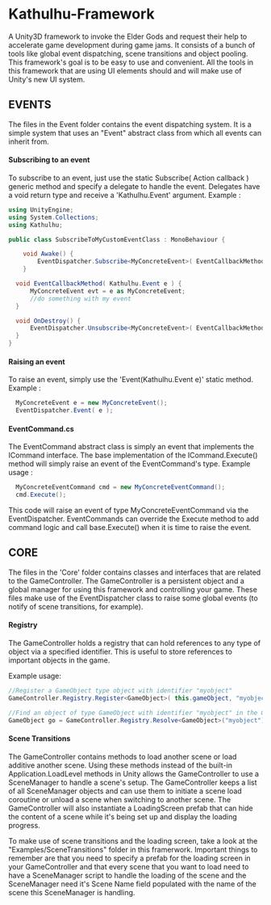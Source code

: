 Kathulhu-Framework
==================

A Unity3D framework to invoke the Elder Gods and request their help to accelerate game development during game jams. It consists of a bunch of tools like global event dispatching, scene transitions and object pooling. This framework's goal is to be easy to use and convenient. All the tools in this framework that are using UI elements should and will make use of Unity's new UI system.

## EVENTS

The files in the Event folder contains the event dispatching system. It is a simple system that uses an "Event" abstract class from which all events can inherit from.

#### Subscribing to an event

To subscribe to an event, just use the static Subscribe<T>( Action<Event> callback ) generic method and specify a delegate to handle the event. Delegates have a void return type and receive a 'Kathulhu.Event' argument. Example :

```c#
using UnityEngine;
using System.Collections;
using Kathulhu;

public class SubscribeToMyCustomEventClass : MonoBehaviour {

	void Awake() {
        EventDispatcher.Subscribe<MyConcreteEvent>( EventCallbackMethod );
	}

  void EventCallbackMethod( Kathulhu.Event e ) {
      MyConcreteEvent evt = e as MyConcreteEvent;
      //do something with my event
  }

  void OnDestroy() {
      EventDispatcher.Unsubscribe<MyConcreteEvent>( EventCallbackMethod );
  }
}
```

#### Raising an event

To raise an event, simply use the 'Event(Kathulhu.Event e)' static method. Example :

```c#
  MyConcreteEvent e = new MyConcreteEvent();
  EventDispatcher.Event( e );
```

#### EventCommand.cs

The EventCommand abstract class is simply an event that implements the ICommand interface. The base implementation of the ICommand.Execute() method will simply raise an event of the EventCommand's type. Example usage :

```c#
  MyConcreteEventCommand cmd = new MyConcreteEventCommand();
  cmd.Execute();
```

This code will raise an event of type MyConcreteEventCommand via the EventDispatcher. EventCommands can override the Execute method to add command logic and call base.Execute() when it is time to raise the event.  

## CORE

The files in the 'Core' folder contains classes and interfaces that are related to the GameController. The GameController is a persistent object and a global manager for using this framework and controlling your game. These files make use of the EventDispatcher class to raise some global events (to notify of scene transitions, for example).

#### Registry

The GameController holds a registry that can hold references to any type of object via a specified identifier. This is useful to store references to important objects in the game.

Example usage:
```c#
//Register a GameObject type object with identifier "myobject"
GameController.Registry.Register<GameObject>( this.gameObject, "myobject");

//Find an object of type GameObject with identifier "myobject" in the GameController registry
GameObject go = GameController.Registry.Resolve<GameObject>("myobject");
```

#### Scene Transitions

The GameController contains methods to load another scene or load additive another scene. Using these methods instead of the built-in Application.LoadLevel methods in Unity allows the GameController to use a SceneManager to handle a scene's setup. The GameController keeps a list of all SceneManager objects and can use them to initiate a scene load coroutine or unload a scene when switching to another scene. The GameController will also instantiate a LoadingScreen prefab that can hide the content of a scene while it's being set up and display the loading progress.

To make use of scene transitions and the loading screen, take a look at the "Examples/SceneTransitions" folder in this framerwork. Important things to remember are that you need to specify a prefab for the loading screen in your GameController and that every scene that you want to load need to have a SceneManager script to handle the loading of the scene and the SceneManager need it's Scene Name field populated with the name of the scene this SceneManager is handling.
